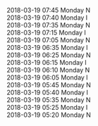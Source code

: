 2018-03-19 07:45 Monday  N  
2018-03-19 07:40 Monday  I  
2018-03-19 07:35 Monday  N  
2018-03-19 07:15 Monday  I  
2018-03-19 07:05 Monday  N  
2018-03-19 06:35 Monday  I  
2018-03-19 06:25 Monday  N  
2018-03-19 06:15 Monday  I  
2018-03-19 06:10 Monday  N  
2018-03-19 06:05 Monday  I  
2018-03-19 05:45 Monday  N  
2018-03-19 05:40 Monday  I  
2018-03-19 05:35 Monday  N  
2018-03-19 05:25 Monday  I  
2018-03-19 05:20 Monday  N  
